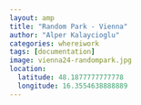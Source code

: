 ```yaml
---
layout: amp
title: "Random Park - Vienna"
author: "Alper Kalaycioglu"
categories: whereiwork
tags: [documentation]
image: vienna24-randompark.jpg
location:
  latitude: 48.1877777777778
  longitude: 16.3554638888889
---
```

